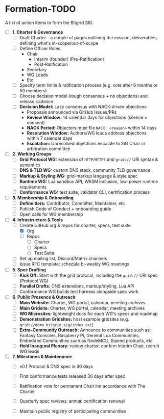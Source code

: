 # Formation-TODO
A list of action items to form the Bitgrid SIG.

- [ ] **1. Charter & Governance**
    - [ ] Draft Charter - a couple of pages outlining the mission, deliverables, defining what's in-scope/out-of-scope
    - [ ] Define Officer Roles
        - Chair
            - Interim (founder) (Pre-Ratification)
            - Post-Ratification
        - Secretary
        - WG Leads
        - Etc
    - [ ] Specify term limits & ratification process (e.g. vote after 6 months or 50 members)
    - [ ] Choose decision model (rough consensus + no objections) and release cadence
    - [ ] **Decision Model:** Lazy consensus with NACK-driven objections
        - Proposals announced via GitHub Issues/PRs
        - **Review Window:** 14 calendar days for objections (silence = consent)
        - **NACK Period:** Objectors must file `NACK: <reason>` within 14 days
        - **Resolution Window:** Authors/WG leads address objections within 7 calendar days
        - **Escalation:** Unresolved objections escalate to SIG Chair or arbitration committee
- [ ] **2. Working Groups**
    - [ ] **Grid Protocol WG:** extension of `HTTP`/`HTTPS` and `grid://` URI syntax & semantics
    - [ ] **DNS & TLD WG:** custom DNS stack, community TLD governance
    - [ ] **Markup & Styling WG:** grid-markup language & style spec
    - [ ] **Runtime WG:** Lua sandbox API, WASM inclusion, low-power runtime requirements
    - [ ] **Conformance WG:** test suite, validator CLI, certification process
- [ ] **3. Membership & Onboarding**
    - [ ] **Define tiers:** Contributor, Committer, Maintainer, etc
    - [ ] Publish Code of Conduct + onboarding guide
    - [ ] Open calls for WG membership
- [ ] **4. Infrastructure & Tools**
    - [ ] Create GitHub org & repos for charter, specs, test suite
        - [X] Org
        - [ ] Repos
            - [ ] Charter
            - [ ] Specs
            - [ ] Test Suite
    - [ ] Set up mailing list, Discord/Matrix channels
    - [ ] Issue RFC template; schedule bi-weekly WG meetings
- [ ] **5. Spec Drafting**
    - [ ] **Kick Off:** Start with the grid protocol, including the `grid://` URI spec (Protocol WG)
    - [ ] **Parallel Drafts:** DNS extensions, markup/styling, Lua API
    - [ ] Conformance WG builds test harness alongside spec work
- [ ] **6. Public Presence & Outreach**
    - [ ] **Main Website:** Charter, WG portal, calendar, meeting archives
    - [ ] **Main Gridsite:** Charter, WG portal, calendar, meeting archives
    - [ ] **WG Microsites:** lightweight docs for each WG's specs and roadmap
    - [ ] **Demonstration Gridsites:** host example gridsites (e.g. `grid://demo.bitgrid.sig/index.ext`)
    - [ ] **Extra-Community Outreach:** Announce to communities such as: Fantasy Consoles, Raspberry Pi,
          General Lua Communities, Embedded Communities such as NodeMCU, Sipeed products, etc
    - [ ] **Hold Inaugural Plenary:** review charter, confirm Interim Chair, recruit WG leads
- [ ] **7. Milestones & Maintenance**
    - [ ] v0.1 Protocol & DNS spec in 60 days
    - [ ] First conformance tests released 30 days after spec
    - [ ] Ratification vote for permanent Chair inn accordance with The Charter
    - [ ] Quarterly spec reviews; annual certification renewal
    - [ ] Maintain public registry of participating communities



